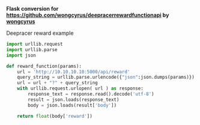 **Flask conversion for  https://github.com/wongcyrus/deepracerrewardfunctionapi by [wongcyrus](https://github.com/wongcyrus)**

Deepracer reward example

```python
import urllib.request
import urllib.parse
import json

def reward_function(params):
    url = 'http://10.10.10.10:5000/api/reward'
    query_string = urllib.parse.urlencode({"json":json.dumps(params)})
    url = url + "?" + query_string
    with urllib.request.urlopen( url ) as response:
        response_text = response.read().decode('utf-8')
        result = json.loads(response_text)
        body = json.loads(result['body'])

    return float(body['reward'])
```